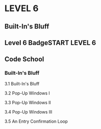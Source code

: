 # LEVEL 6
## Built-In's Bluff

## Level 6 BadgeSTART LEVEL 6
## Code School
### Built-In's Bluff

3.1 Built-In's Bluff

3.2 Pop-Up Windows I

3.3 Pop-Up Windows II

3.4 Pop-Up Windows III

3.5 An Entry Confirmation Loop
